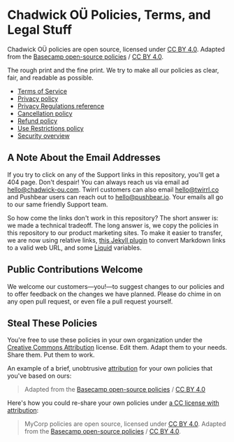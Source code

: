 # Chadwick OÜ Policies, Terms, and Legal Stuff

Chadwick OÜ policies are open source, licensed under [CC BY 4.0](https://creativecommons.org/licenses/by/4.0/). Adapted from the [Basecamp open-source policies](https://github.com/basecamp/policies) / [CC BY 4.0](https://creativecommons.org/licenses/by/4.0/).

The rough print and the fine print. We try to make all our policies as clear, fair, and readable as possible.

- [Terms of Service](terms/index.md)
- [Privacy policy](privacy/index.md)
- [Privacy Regulations reference](privacy/regulations/index.md)
- [Cancellation policy](cancellation/index.md)
- [Refund policy](refund/index.md)
- [Use Restrictions policy](abuse/index.md)
- [Security overview](security/index.md)

## A Note About the Email Addresses

If you try to click on any of the Support links in this repository, you'll get a 404 page. Don't despair! You can always reach us via email ad hello@chadwick-ou.com. Twirrl customers can also email hello@twirrl.co and Pushbear users can reach out to hello@pushbear.io. Your emails all go to our same friendly Support team.

So how come the links don't work in this repository? The short answer is: we made a technical tradeoff. The long answer is, we copy the policies in this repository to our product marketing sites. To make it easier to transfer, we are now using relative links, [this Jekyll plugin](https://github.com/benbalter/jekyll-relative-links) to convert Markdown links to a valid web URL, and some [Liquid](https://shopify.github.io/liquid/) variables.

## Public Contributions Welcome

We welcome our customers—you!—to suggest changes to our policies and to offer feedback on the changes we have planned. Please do chime in on any open pull request, or even file a pull request yourself.

## Steal These Policies

You're free to use these policies in your own organization under the [Creative Commons Attribution](https://creativecommons.org/licenses/by/4.0/) license.
Edit them. Adapt them to your needs. Share them. Put them to work.

An example of a brief, unobtrusive [attribution](https://wiki.creativecommons.org/wiki/Best_practices_for_attribution) for your own policies that you've based on ours:

> Adapted from the [Basecamp open-source policies](https://github.com/basecamp/policies) / [CC BY 4.0](https://creativecommons.org/licenses/by/4.0/)

Here's how you could re-share your own policies under [a CC license with attribution](https://wiki.creativecommons.org/wiki/Marking_your_work_with_a_CC_license#Adding_a_CC_license_to_your_derivative_work):

> MyCorp policies are open source, licensed under [CC BY 4.0](https://creativecommons.org/licenses/by/4.0/). Adapted from the [Basecamp open-source policies](https://github.com/basecamp/policies) / [CC BY 4.0](https://creativecommons.org/licenses/by/4.0/).
